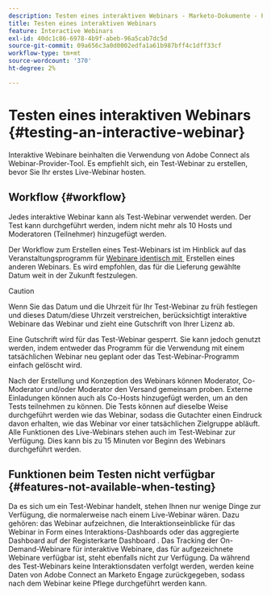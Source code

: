 ```yaml
---
description: Testen eines interaktiven Webinars - Marketo-Dokumente - Produktdokumentation
title: Testen eines interaktiven Webinars
feature: Interactive Webinars
exl-id: 40dc1c86-6978-4b9f-abeb-96a5cab7dc5d
source-git-commit: 09a656c3a0d0002edfa1a61b987bff4c1dff33cf
workflow-type: tm+mt
source-wordcount: '370'
ht-degree: 2%

---
```


# Testen eines interaktiven Webinars {#testing-an-interactive-webinar}

Interaktive Webinare beinhalten die Verwendung von Adobe Connect als Webinar-Provider-Tool. Es empfiehlt sich, ein Test-Webinar zu erstellen, bevor Sie Ihr erstes Live-Webinar hosten.

## Workflow {#workflow}

Jedes interaktive Webinar kann als Test-Webinar verwendet werden. Der Test kann durchgeführt werden, indem nicht mehr als 10 Hosts und Moderatoren (Teilnehmer) hinzugefügt werden.

Der Workflow zum Erstellen eines Test-Webinars ist im Hinblick auf das Veranstaltungsprogramm für [&#x200B; Webinare identisch mit &#x200B;](/help/marketo/product-docs/demand-generation/events/interactive-webinars/create-an-interactive-webinar.md) Erstellen eines anderen Webinars. Es wird empfohlen, das für die Lieferung gewählte Datum weit in der Zukunft festzulegen.

>[!CAUTION]
>
>Wenn Sie das Datum und die Uhrzeit für Ihr Test-Webinar zu früh festlegen und dieses Datum/diese Uhrzeit verstreichen, berücksichtigt interaktive Webinare das Webinar und zieht eine Gutschrift von Ihrer Lizenz ab.

Eine Gutschrift wird für das Test-Webinar gesperrt. Sie kann jedoch genutzt werden, indem entweder das Programm für die Verwendung mit einem tatsächlichen Webinar neu geplant oder das Test-Webinar-Programm einfach gelöscht wird.

Nach der Erstellung und Konzeption des Webinars können Moderator, Co-Moderator und/oder Moderator den Versand gemeinsam proben. Externe Einladungen können auch als Co-Hosts hinzugefügt werden, um an den Tests teilnehmen zu können. Die Tests können auf dieselbe Weise durchgeführt werden wie das Webinar, sodass die Gutachter einen Eindruck davon erhalten, wie das Webinar vor einer tatsächlichen Zielgruppe abläuft. Alle Funktionen des Live-Webinars stehen auch im Test-Webinar zur Verfügung. Dies kann bis zu 15 Minuten vor Beginn des Webinars durchgeführt werden.

## Funktionen beim Testen nicht verfügbar {#features-not-available-when-testing}

Da es sich um ein Test-Webinar handelt, stehen Ihnen nur wenige Dinge zur Verfügung, die normalerweise nach einem Live-Webinar wären. Dazu gehören: das Webinar aufzeichnen, die Interaktionseinblicke für das Webinar in Form eines Interaktions-Dashboards oder das aggregierte Dashboard auf der Registerkarte Dashboard . Das Tracking der On-Demand-Webinare für interaktive Webinare, das für aufgezeichnete Webinare verfügbar ist, steht ebenfalls nicht zur Verfügung. Da während des Test-Webinars keine Interaktionsdaten verfolgt werden, werden keine Daten von Adobe Connect an Marketo Engage zurückgegeben, sodass nach dem Webinar keine Pflege durchgeführt werden kann.
